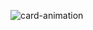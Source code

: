 ![card-animation](https://user-images.githubusercontent.com/77121931/223439432-35ce7fb7-7841-4c21-8203-fe2f3b5c8a5a.gif)
